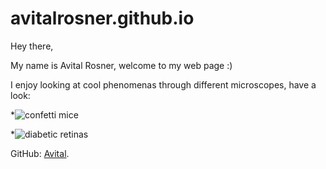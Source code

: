 # avitalrosner.github.io

Hey there,

My name is Avital Rosner, welcome to my web page :)

I enjoy looking at cool phenomenas through different microscopes, have a look:

*![confetti mice](https://www.flickr.com/photos/nihgov/24382292005)

*![diabetic retinas](https://healthsciences.arizona.edu/connect/photos/scientific-research-reveals-microscopic-beauty)


GitHub: [Avital](https://github.com/Avitalrosner).<br> 



